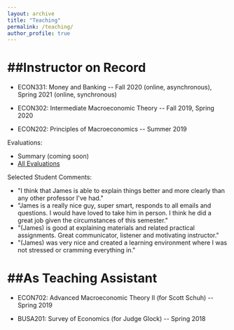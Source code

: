 ```yaml
---
layout: archive
title: "Teaching"
permalink: /teaching/
author_profile: true
---
```


##Instructor on Record
========
- ECON331: Money and Banking -- Fall 2020 (online, asynchronous), Spring 2021 (online, synchronous)

- ECON302: Intermediate Macroeconomic Theory -- Fall 2019, Spring 2020

- ECON202: Principles of Macroeconomics -- Summer 2019

Evaluations:
- Summary (coming soon)
- [All Evaluations](/files/SEI_combined_WVU.pdf)
             
Selected Student Comments:
- "I think that James is able to explain things better and more clearly than any other professor I've had."
- "James is a really nice guy, super smart, responds to all emails and questions. I would have loved to take him in person. I think he did a great job given the circumstances of this semester."
- "(James) is good at explaining materials and related practical assignments. Great communicator, listener and motivating instructor."
- "(James) was very nice and created a learning environment where I was not stressed or cramming everything in."

##As Teaching Assistant
========
- ECON702: Advanced Macroeconomic Theory II (for Scott Schuh) -- Spring 2019

- BUSA201: Survey of Economics (for Judge Glock) -- Spring 2018


